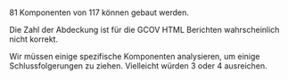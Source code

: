 # 

81 Komponenten von 117 können gebaut werden.

Die Zahl der Abdeckung ist für die GCOV HTML Berichten wahrscheinlich nicht korrekt.

Wir müssen einige spezifische Komponenten analysieren, um einige Schlussfolgerungen zu ziehen. Vielleicht würden 3 oder 4 ausreichen.

